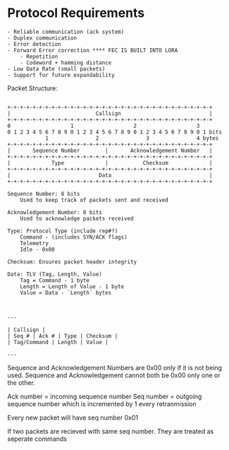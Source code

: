 # Protocol Requirements

    - Reliable communication (ack system)
    - Duplex communication
    - Error detection
    - Forward Error correction **** FEC IS BUILT INTO LORA
        - Repetition
        - Codeword + hamming distance
    - Low Data Rate (small packets)
    - Support for future expandability

Packet Structure:

```plaintext

+-+-+-+-+-+-+-+-+-+-+-+-+-+-+-+-+-+-+-+-+-+-+-+-+-+-+-+-+-+-+-+-+
|                           Callsign                            |
+-+-+-+-+-+-+-+-+-+-+-+-+-+-+-+-+-+-+-+-+-+-+-+-+-+-+-+-+-+-+-+-+
0                   1                   2                   3
0 1 2 3 4 5 6 7 8 9 0 1 2 3 4 5 6 7 8 9 0 1 2 3 4 5 6 7 8 9 0 1 bits
            1               2               3               4 bytes
+-+-+-+-+-+-+-+-+-+-+-+-+-+-+-+-+-+-+-+-+-+-+-+-+-+-+-+-+-+-+-+-+
|       Sequence Number        |       Acknowledgement Number   |
+-+-+-+-+-+-+-+-+-+-+-+-+-+-+-+-+-+-+-+-+-+-+-+-+-+-+-+-+-+-+-+-+
|             Type             |           Checksum             |
+-+-+-+-+-+-+-+-+-+-+-+-+-+-+-+-+-+-+-+-+-+-+-+-+-+-+-+-+-+-+-+-+
|                            Data                               |
+-+-+-+-+-+-+-+-+-+-+-+-+-+-+-+-+-+-+-+-+-+-+-+-+-+-+-+-+-+-+-+-+

Sequence Number: 8 bits
    Used to keep track of packets sent and received

Acknowledgement Number: 8 bits
    Used to acknowledge packets received

Type: Protocol Type (include rep#?)
    Command - (includes SYN/ACK flags)
    Telemetry
    Idle - 0x00

Checksum: Ensures packet header integrity

Data: TLV (Tag, Length, Value)
    Tag = Command - 1 byte
    Length = Length of Value - 1 byte
    Value = Data - `Length` bytes



---

| Callsign |
| Seq # | Ack # | Type | Checksum |
| Tag/Command | Length | Value |

---

```

Sequence and Acknowledgement Numbers are 0x00 only if it is not being used. Sequence and Acknowledgement cannot both be 0x00 only one or the other.

Ack number = incoming sequence number
Seq number = outgoing sequence number which is incremented by 1 every retranmission

Every new packet will have seq number 0x01

If two packets are recieved with same seq number. They are treated as seperate commands
